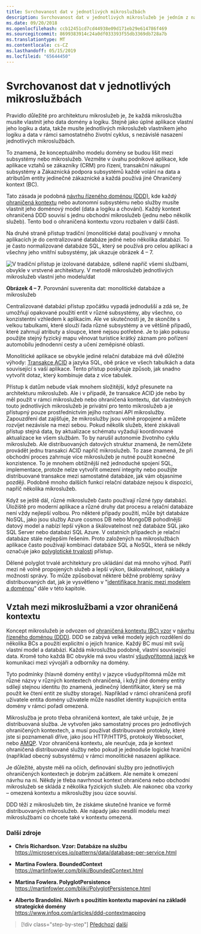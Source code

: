 ```yaml
---
title: Svrchovanost dat v jednotlivých mikroslužbách
description: Svrchovanost dat v jednotlivých mikroslužeb je jedním z nastavení bodu mikroslužeb. Každá mikroslužba musí být jediným vlastníkem jeho databáze, sdílet je s žádné jiné. Všechny instance mikroslužby samozřejmě připojení k databázi stejnou vysokou dostupnost.
ms.date: 09/20/2018
ms.openlocfilehash: ccb12451cd7cd44938e09d171eb29e614786f469
ms.sourcegitcommit: 8699383914c24a0df033393f55db3369db728a7b
ms.translationtype: MT
ms.contentlocale: cs-CZ
ms.lasthandoff: 05/15/2019
ms.locfileid: "65644450"
---
```

# <a name="data-sovereignty-per-microservice"></a>Svrchovanost dat v jednotlivých mikroslužbách

Pravidlo důležité pro architekturu mikroslužeb je, že každá mikroslužba musíte vlastnit jeho data domény a logiku. Stejně jako úplné aplikace vlastní jeho logiku a data, takže musíte jednotlivých mikroslužeb vlastníkem jeho logiku a data v rámci samostatného životní cyklus, s nezávislé nasazení jednotlivých mikroslužbách.

To znamená, že konceptuálního modelu domény se budou lišit mezi subsystémy nebo mikroslužeb. Vezměte v úvahu podnikové aplikace, kde aplikace vztahů se zákazníky (CRM) pro řízení, transakční nákupní subsystémy a Zákaznická podpora subsystémů každé volání na data a atributům entity jedinečné zákaznické a každá používá jiné Ohraničený kontext (BC).

Tato zásada je podobná [návrhu řízeného doménou (DDD)](https://en.wikipedia.org/wiki/Domain-driven_design), kde každý [ohraničená kontextu](https://martinfowler.com/bliki/BoundedContext.html) nebo autonomní subsystému nebo služby musíte vlastnit jeho doménový model (data a logiku a chování). Každý kontext ohraničená DDD souvisí s jednu obchodní mikroslužeb (jednu nebo několik služeb). Tento bod o ohraničená kontextu vzoru rozbalen v další části.

Na druhé straně přístup tradiční (monolitické data) používaný v mnoha aplikacích je do centralizované databáze jedné nebo několika databází. To je často normalizované databáze SQL, který se používá pro celou aplikaci a všechny jeho vnitřní subsystémy, jak ukazuje obrázek 4 – 7.

![V tradiční přístup je izolované databáze, sdílené napříč všemi službami, obvykle v vrstvené architektury. V metodě mikroslužeb jednotlivých mikroslužeb vlastní jeho modelu/dat](./media/image7.png)

**Obrázek 4 – 7**. Porovnání suverenita dat: monolitické databáze a mikroslužeb

Centralizované databázi přístup zpočátku vypadá jednodušší a zdá se, že umožňují opakované použití entit v různé subsystémy, aby všechno, co konzistentní vzhledem k aplikacím. Ale ve skutečnosti je, že skončíte s velkou tabulkami, které slouží řada různé subsystémy a ve většině případů, které zahrnují atributy a sloupce, které nejsou potřebné. Je to jako pokusu použijte stejný fyzický mapu věnovat turistice krátký záznam pro pořízení automobilu jednodenní cesty a učení zeměpisné oblasti.

Monolitické aplikace se obvykle jediné relační databáze má dvě důležité výhody: [Transakce ACID](https://en.wikipedia.org/wiki/ACID) a jazyka SQL, obě práce ve všech tabulkách a data související s vaší aplikace. Tento přístup poskytuje způsob, jak snadno vytvořit dotaz, který kombinuje data z více tabulek.

Přístup k datům nebude však mnohem složitější, když přesunete na architekturu mikroslužeb. Ale i v případě, že transakce ACID jde nebo by měl použít v rámci mikroslužeb nebo ohraničená kontextu, dat vlastněných touto jednotlivých mikroslužeb je privátní pro tento mikroslužeb a je přístupný pouze prostřednictvím jejího rozhraní API mikroslužby. Zapouzdření dat zajišťuje, že mikroslužby jsou volně propojené a můžete rozvíjet nezávisle na mezi sebou. Pokud několik služeb, které získávali přístup stejná data, by aktualizace schématu vyžadují koordinované aktualizace ke všem službám. To by narušil autonomie životního cyklu mikroslužeb. Ale distribuovaných datových struktur znamená, že nemůžete provádět jednu transakci ACID napříč mikroslužeb. To zase znamená, že při obchodní proces zahrnuje více mikroslužeb je nutné použít konečné konzistence. To je mnohem obtížnější než jednoduché spojení SQL, implementace, protože nelze vytvořit omezení integrity nebo použijte distribuované transakce mezi samostatné databáze, jak vám objasníme později. Podobně mnoho dalších funkcí relační databáze nejsou k dispozici, napříč několika mikroslužeb.

Když se ještě dál, různé mikroslužeb často používají různé *typy* databází. Úložiště pro moderní aplikace a různé druhy dat procesu a relační databáze není vždy nejlepší volbou. Pro některé případy použití, může být databáze NoSQL, jako jsou služby Azure cosmos DB nebo MongoDB pohodlnější datový model a nabízí lepší výkon a škálovatelnost než databáze SQL jako SQL Server nebo databázi SQL Azure. V ostatních případech je relační databáze stále nejlepším řešením. Proto založených na mikroslužbách aplikace často používají kombinaci databáze SQL a NoSQL, která se někdy označuje jako [polyglotické trvalosti](https://martinfowler.com/bliki/PolyglotPersistence.html) přístup.

Dělené polyglot trvalé architektury pro ukládání dat má mnoho výhod. Patří mezi ně volně propojených služeb a lepší výkon, škálovatelnost, náklady a možností správy. To může způsobovat některé běžné problémy správy distribuovaných dat, jak je vysvětleno v "[identifikace hranic mezi modelem a doménou](identify-microservice-domain-model-boundaries.md)" dále v této kapitole.

## <a name="the-relationship-between-microservices-and-the-bounded-context-pattern"></a>Vztah mezi mikroslužbami a vzor ohraničená kontextu

Koncept mikroslužeb je odvozen od [ohraničená kontextu (BC) vzor](https://martinfowler.com/bliki/BoundedContext.html) v [návrhu řízeného doménou (DDD)](https://en.wikipedia.org/wiki/Domain-driven_design). DDD se zabývá velké modely jejich rozdělení do několika BCs a použití explicitní o jejich hranice. Každý BC musí mít svůj vlastní model a databázi. Každá mikroslužba podobně, vlastní související data. Kromě toho každá BC obvykle má svou vlastní [všudypřítomná jazyk](https://martinfowler.com/bliki/UbiquitousLanguage.html) ke komunikaci mezi vývojáři a odborníky na domény.

Tyto podmínky (hlavně domény entity) v jazyce všudypřítomná může mít různé názvy v různých kontextech ohraničená, i když jiné domény entity sdílejí stejnou identitu (to znamená, jedinečný Identifikátor, který se má použít ke čtení entit ze služby storage). Například v rámci ohraničená profil uživatele entita domény uživatele může nasdílet identity kupujících entita domény v rámci pořadí omezená.

Mikroslužba je proto třeba ohraničená kontext, ale také určuje, že je distribuovaná služba. Je vytvořen jako samostatný proces pro jednotlivých ohraničených kontextech, a musí používat distribuované protokoly, které jste si poznamenali dříve, jako jsou HTTP/HTTPS, protokoly Websocket, nebo [AMQP](https://en.wikipedia.org/wiki/Advanced_Message_Queuing_Protocol). Vzor ohraničená kontextu, ale neurčuje, zda je kontext ohraničená distribuované služby nebo pokud je jednoduše logické hraniční (například obecný subsystému) v rámci monolitické nasazení aplikace.

Je důležité, abyste měli na očích, definování služby pro jednotlivých ohraničených kontextech je dobrým začátkem. Ale nemáte k omezení návrhu na ni. Někdy je třeba navrhnout kontext ohraničená nebo obchodní mikroslužeb se skládá z několika fyzických služeb. Ale nakonec oba vzorky – omezená kontextu a mikroslužby jsou úzce souvisí.

DDD těží z mikroslužeb tím, že získáme skutečné hranice ve formě distribuovaných mikroslužeb. Ale nápady jako nesdílí modelu mezi mikroslužbami co chcete také v kontextu omezená.

### <a name="additional-resources"></a>Další zdroje

- **Chris Richardson. Vzor: Databáze na službu** \
  <https://microservices.io/patterns/data/database-per-service.html>

- **Martina Fowlera. BoundedContext** \
  <https://martinfowler.com/bliki/BoundedContext.html>

- **Martina Fowlera. PolyglotPersistence** \
  <https://martinfowler.com/bliki/PolyglotPersistence.html>

- **Alberto Brandolini. Návrh s použitím kontextu mapování na základě strategické domény** \
  <https://www.infoq.com/articles/ddd-contextmapping>

>[!div class="step-by-step"]
>[Předchozí](microservices-architecture.md)
>[další](logical-versus-physical-architecture.md)
